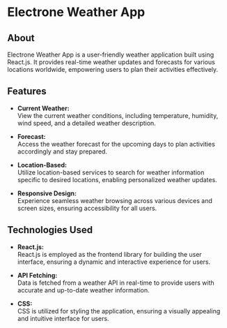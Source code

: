 # Electrone Weather App

## About
Electrone Weather App is a user-friendly weather application built using React.js. It provides real-time weather updates and forecasts for various locations worldwide, empowering users to plan their activities effectively.

## Features
- **Current Weather:**  
  View the current weather conditions, including temperature, humidity, wind speed, and a detailed weather description.

- **Forecast:**  
  Access the weather forecast for the upcoming days to plan activities accordingly and stay prepared.

- **Location-Based:**  
  Utilize location-based services to search for weather information specific to desired locations, enabling personalized weather updates.

- **Responsive Design:**  
  Experience seamless weather browsing across various devices and screen sizes, ensuring accessibility for all users.

## Technologies Used
- **React.js:**  
  React.js is employed as the frontend library for building the user interface, ensuring a dynamic and interactive experience for users.

- **API Fetching:**  
  Data is fetched from a weather API in real-time to provide users with accurate and up-to-date weather information.

- **CSS:**  
  CSS is utilized for styling the application, ensuring a visually appealing and intuitive interface for users.


